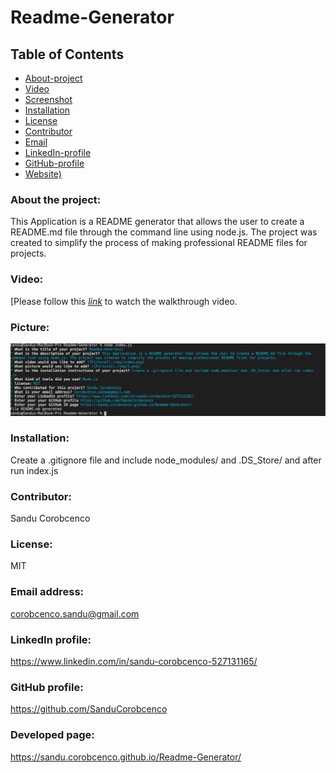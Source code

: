 # Readme-Generator

## Table of Contents

- [About-project](#Description)
- [Video](#Video)
- [Screenshot](#Picture1)
- [Installation](#Installation)
- [License](#License)
- [Contributor](#Contributor)
- [Email](#Email)
- [LinkedIn-profile](#LinkedIn-profile)
- [GitHub-profile](#GitHub-profile)
- [Website)](#Website)

### About the project:

This Application is a README generator that allows the user to create a README.md file through the command line using node.js. The project was created to simplify the process of making professional README files for projects.

### Video:

[Please follow this *[link](https://drive.google.com/file/d/1c1bkAVQfjBZL-gayQer3biHmQrmACg6d/view)* to watch the walkthrough video.

### Picture:

![Picture](./img/1.png)

### Installation:

Create a .gitignore file and include node_modules/ and .DS_Store/ and after run index.js

### Contributor:

Sandu Corobcenco

### License:

MIT

### Email address:

corobcenco.sandu@gmail.com

### LinkedIn profile:

https://www.linkedin.com/in/sandu-corobcenco-527131165/

### GitHub profile:

https://github.com/SanduCorobcenco

### Developed page:

https://sandu.corobcenco.github.io/Readme-Generator/
